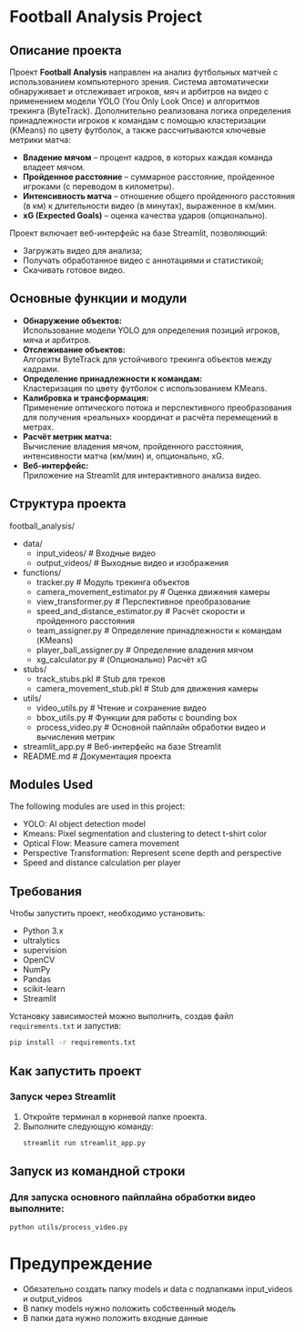 # Football Analysis Project

## Описание проекта
Проект **Football Analysis** направлен на анализ футбольных матчей с использованием компьютерного зрения. Система автоматически обнаруживает и отслеживает игроков, мяч и арбитров на видео с применением модели YOLO (You Only Look Once) и алгоритмов трекинга (ByteTrack). Дополнительно реализована логика определения принадлежности игроков к командам с помощью кластеризации (KMeans) по цвету футболок, а также рассчитываются ключевые метрики матча:
- **Владение мячом** – процент кадров, в которых каждая команда владеет мячом.
- **Пройденное расстояние** – суммарное расстояние, пройденное игроками (с переводом в километры).
- **Интенсивность матча** – отношение общего пройденного расстояния (в км) к длительности видео (в минутах), выраженное в км/мин.
- **xG (Expected Goals)** – оценка качества ударов (опционально).

Проект включает веб-интерфейс на базе Streamlit, позволяющий:
- Загружать видео для анализа;
- Получать обработанное видео с аннотациями и статистикой;
- Скачивать готовое видео.

## Основные функции и модули
- **Обнаружение объектов:**  
  Использование модели YOLO для определения позиций игроков, мяча и арбитров.
- **Отслеживание объектов:**  
  Алгоритм ByteTrack для устойчивого трекинга объектов между кадрами.
- **Определение принадлежности к командам:**  
  Кластеризация по цвету футболок с использованием KMeans.
- **Калибровка и трансформация:**  
  Применение оптического потока и перспективного преобразования для получения «реальных» координат и расчёта перемещений в метрах.
- **Расчёт метрик матча:**  
  Вычисление владения мячом, пройденного расстояния, интенсивности матча (км/мин) и, опционально, xG.
- **Веб-интерфейс:**  
  Приложение на Streamlit для интерактивного анализа видео.

## Структура проекта

football_analysis/
- data/
  - input_videos/ # Входные видео
  - output_videos/ # Выходные видео и изображения 
- functions/
  - tracker.py # Модуль трекинга объектов
  - camera_movement_estimator.py # Оценка движения камеры
  - view_transformer.py # Перспективное преобразование
  - speed_and_distance_estimator.py # Расчёт скорости и пройденного расстояния
  - team_assigner.py # Определение принадлежности к командам (KMeans)
  - player_ball_assigner.py # Определение владения мячом
  - xg_calculator.py # (Опционально) Расчёт xG
- stubs/
  - track_stubs.pkl # Stub для треков
  - camera_movement_stub.pkl # Stub для движения камеры 
- utils/
  - video_utils.py # Чтение и сохранение видео
  - bbox_utils.py # Функции для работы с bounding box
  - process_video.py # Основной пайплайн обработки видео и вычисления метрик
- streamlit_app.py # Веб-интерфейс на базе Streamlit 
- README.md # Документация проекта

## Modules Used
The following modules are used in this project:
- YOLO: AI object detection model
- Kmeans: Pixel segmentation and clustering to detect t-shirt color
- Optical Flow: Measure camera movement
- Perspective Transformation: Represent scene depth and perspective
- Speed and distance calculation per player

## Требования
Чтобы запустить проект, необходимо установить:
- Python 3.x
- ultralytics
- supervision
- OpenCV
- NumPy
- Pandas
- scikit-learn
- Streamlit

Установку зависимостей можно выполнить, создав файл `requirements.txt` и запустив:
```bash
pip install -r requirements.txt
```

## Как запустить проект

### Запуск через Streamlit

1. Откройте терминал в корневой папке проекта.
2. Выполните следующую команду:
   ```bash
   streamlit run streamlit_app.py
    ```
## Запуск из командной строки

### Для запуска основного пайплайна обработки видео выполните:

```bash
python utils/process_video.py

```

# Предупреждение

- Обязательно создать папку models и data с подпапками input_videos и output_videos
- В папку models нужно положить собственный модель
- В папки дата нужно положить входные данные
